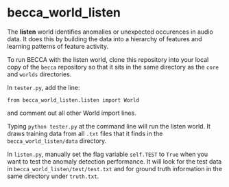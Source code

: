 becca_world_listen
==================

The **listen** world identifies anomalies or unexpected occurences in audio data. It does this by building the data into a hierarchy of features and learning patterns of feature activity. 

To run BECCA with the listen world, clone this repository into your local copy of the `becca` repository so that it sits in the same directory as the `core` and `worlds` directories.

In `tester.py`, add the line:
```
from becca_world_listen.listen import World
```
and comment out all other World import lines.

Typing `python tester.py` at the command line will run the listen world. It draws training data from all `.txt` files that it finds in the `becca_world_listen/data` directory. 

In `listen.py`, manually set the flag variable `self.TEST` to `True` when you want to test the anomaly detection performance. It will look for the test data in `becca_world_listen/test/test.txt` and for ground truth information in the same directory under `truth.txt`. 
